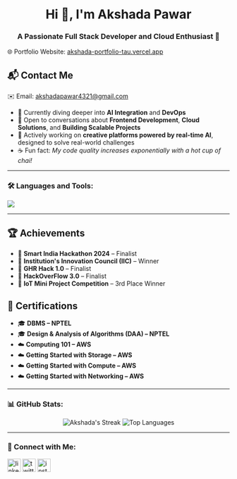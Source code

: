 <h1 align="center">Hi 👋, I'm Akshada Pawar</h1>
<h3 align="center">A Passionate Full Stack Developer and Cloud Enthusiast 🚀</h3>

🌐 Portfolio Website: [akshada-portfolio-tau.vercel.app](https://akshada-portfolio-tau.vercel.app)
## 📬 Contact Me
✉️ Email: akshadapawar4321@gmail.com

- 🌱 Currently diving deeper into **AI Integration** and **DevOps**
- 💬 Open to conversations about **Frontend Development**, **Cloud Solutions**, and **Building Scalable Projects**
- 🧠 Actively working on **creative platforms powered by real-time AI**, designed to solve real-world challenges
- ☕ Fun fact: *My code quality increases exponentially with a hot cup of chai!*

---

### 🛠️ Languages and Tools:
<p align="left">
  <img src="https://skillicons.dev/icons?i=ts,react,nextjs,tailwind,vercel,figma,git,github,html,css,js,nodejs,mongodb,python,c++,flask" />
</p>


---

## 🏆 Achievements

- 🥇 **Smart India Hackathon 2024** – Finalist  
- 🏅 **Institution's Innovation Council (IIC)** – Winner  
- 🎯 **GHR Hack 1.0** – Finalist  
- 🚀 **HackOverFlow 3.0** – Finalist  
- 📡 **IoT Mini Project Competition** – 3rd Place Winner  

## 📜 Certifications

- 🎓 **DBMS – NPTEL**  
- 🎓 **Design & Analysis of Algorithms (DAA) – NPTEL**  
- ☁️ **Computing 101 – AWS**  
- ☁️ **Getting Started with Storage – AWS**  
- ☁️ **Getting Started with Compute – AWS**  
- ☁️ **Getting Started with Networking – AWS**

---

### 📊 GitHub Stats:
<p align="center">
  <img src="https://github-readme-streak-stats.herokuapp.com/?user=AkshadaPawar&theme=tokyonight" alt="Akshada's Streak" />
  <img src="https://github-readme-stats.vercel.app/api/top-langs/?username=Akshada-5&layout=compact&theme=tokyonight&langs_count=8&hide=html" alt="Top Languages" />

</p>

---

### 🤝 Connect with Me:
<p align="left">
  <a href="https://linkedin.com/in/your-profile" target="blank"><img align="center" src="https://cdn-icons-png.flaticon.com/512/174/174857.png" alt="linkedin" height="30" width="30" /></a>
  <a href="https://twitter.com/your-handle" target="blank"><img align="center" src="https://cdn-icons-png.flaticon.com/512/733/733579.png" alt="twitter" height="30" width="30" /></a>
  <a href="https://instagram.com/your-handle" target="blank"><img align="center" src="https://cdn-icons-png.flaticon.com/512/733/733558.png" alt="instagram" height="30" width="30" /></a>
</p>
